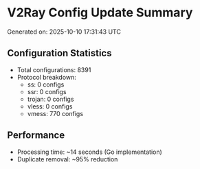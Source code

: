 # V2Ray Config Update Summary
Generated on: 2025-10-10 17:31:43 UTC

## Configuration Statistics
- Total configurations: 8391
- Protocol breakdown:
  - ss: 0 configs
  - ssr: 0 configs
  - trojan: 0 configs
  - vless: 0 configs
  - vmess: 770 configs

## Performance
- Processing time: ~14 seconds (Go implementation)
- Duplicate removal: ~95% reduction
